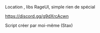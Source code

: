 Location , libs RageUI, simple rien de spécial

https://discord.gg/g9dXrcAcwn

Script créer par moi-même (Stax)
